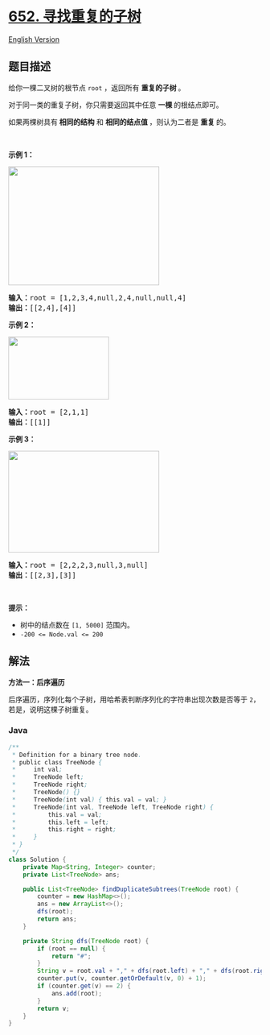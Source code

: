 # [652. 寻找重复的子树](https://leetcode.cn/problems/find-duplicate-subtrees)

[English Version](/solution/0600-0699/0652.Find%20Duplicate%20Subtrees/README_EN.md)

## 题目描述

<p>给你一棵二叉树的根节点 <code>root</code> ，返回所有 <strong>重复的子树 </strong>。</p>

<p>对于同一类的重复子树，你只需要返回其中任意 <strong>一棵 </strong>的根结点即可。</p>

<p>如果两棵树具有<strong> 相同的结构</strong> 和 <strong>相同的结点值 </strong>，则认为二者是 <strong>重复 </strong>的。</p>

<p>&nbsp;</p>

<p><strong>示例 1：</strong></p>

<p><img alt="" src="https://fastly.jsdelivr.net/gh/doocs/leetcode@main/solution/0600-0699/0652.Find%20Duplicate%20Subtrees/images/e1.jpg" style="height: 236px; width: 300px;" /></p>

<pre>
<strong>输入：</strong>root = [1,2,3,4,null,2,4,null,null,4]
<strong>输出：</strong>[[2,4],[4]]</pre>

<p><strong>示例 2：</strong></p>

<p><img alt="" src="https://fastly.jsdelivr.net/gh/doocs/leetcode@main/solution/0600-0699/0652.Find%20Duplicate%20Subtrees/images/e2.jpg" style="height: 125px; width: 200px;" /></p>

<pre>
<strong>输入：</strong>root = [2,1,1]
<strong>输出：</strong>[[1]]</pre>

<p><strong>示例 3：</strong></p>

<p><strong><img alt="" src="https://fastly.jsdelivr.net/gh/doocs/leetcode@main/solution/0600-0699/0652.Find%20Duplicate%20Subtrees/images/e33.jpg" style="height: 202px; width: 300px;" /></strong></p>

<pre>
<strong>输入：</strong>root = [2,2,2,3,null,3,null]
<strong>输出：</strong>[[2,3],[3]]</pre>

<p>&nbsp;</p>

<p><strong>提示：</strong></p>

<ul>
	<li>树中的结点数在 <code>[1, 5000]</code> 范围内。</li>
	<li><code>-200 &lt;= Node.val &lt;= 200</code></li>
</ul>

## 解法

**方法一：后序遍历**

后序遍历，序列化每个子树，用哈希表判断序列化的字符串出现次数是否等于 `2`，若是，说明这棵子树重复。

### **Java**

```java
/**
 * Definition for a binary tree node.
 * public class TreeNode {
 *     int val;
 *     TreeNode left;
 *     TreeNode right;
 *     TreeNode() {}
 *     TreeNode(int val) { this.val = val; }
 *     TreeNode(int val, TreeNode left, TreeNode right) {
 *         this.val = val;
 *         this.left = left;
 *         this.right = right;
 *     }
 * }
 */
class Solution {
    private Map<String, Integer> counter;
    private List<TreeNode> ans;

    public List<TreeNode> findDuplicateSubtrees(TreeNode root) {
        counter = new HashMap<>();
        ans = new ArrayList<>();
        dfs(root);
        return ans;
    }

    private String dfs(TreeNode root) {
        if (root == null) {
            return "#";
        }
        String v = root.val + "," + dfs(root.left) + "," + dfs(root.right);
        counter.put(v, counter.getOrDefault(v, 0) + 1);
        if (counter.get(v) == 2) {
            ans.add(root);
        }
        return v;
    }
}
```
